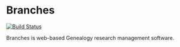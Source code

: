 Branches
========
[![Build Status](https://secure.travis-ci.org/brianium/paratest.png?branch=master)](https://travis-ci.org/brianium/paratest)

Branches is web-based Genealogy research management software.

